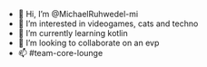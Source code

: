 - 👋 Hi, I’m @MichaelRuhwedel-mi
- 👀 I’m interested in videogames, cats  and techno
- 🌱 I’m currently learning kotlin
- 💞️ I’m looking to collaborate on an evp
- 📫 #team-core-lounge

<!---
MichaelRuhwedel-mi/MichaelRuhwedel-mi is a ✨ special ✨ repository because its `README.md` (this file) appears on your GitHub profile.
You can click the Preview link to take a look at your changes.
--->
